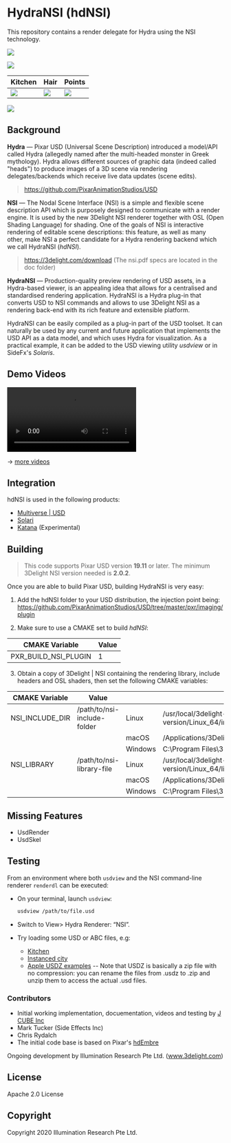 # HydraNSI (hdNSI)

This repository contains a render delegate for Hydra using the NSI technology.

![](/uploads/8bc6d08ad137bea790682be25bd9f5f3/nsi_kitchen.png)

![](/uploads/d9f5310cc88d6adddeffa4238ecdb9ed/NSI_Solaris.jpg)

| Kitchen | Hair | Points |
| -------- | -------- | -------- | 
| ![](/uploads/c9e2fa6aa4f3cf0f559e6c71efd0b5e8/nsi_kitchen_detail.png) | ![](/uploads/53a9d2d71039d834649beeff557c1fb1/nsi_1M_hair.png)   | ![](/uploads/444a58398fd19d55e2dffd0520736e23/pointcloud-color-size.png)  |


![](https://assets.gitlab-static.net/uploads/-/system/project/avatar/7466299/nsi_logo_round.png)


## Background

**Hydra** — Pixar USD (Universal Scene Description) introduced a model/API called Hydra (allegedly named after the multi-headed monster in Greek mythology). Hydra allows different sources of graphic data (indeed called "heads") to produce images of a 3D scene via rendering delegates/backends which receive live data updates (scene edits).

> https://github.com/PixarAnimationStudios/USD

**NSI** — The Nodal Scene Interface (NSI) is a simple and flexible scene description API which is purposely designed to communicate with a render engine. It is used by the new 3Delight NSI renderer together with OSL (Open Shading Language) for shading. One of the goals of NSI is interactive rendering of editable scene descriptions: this feature, as well as many other, make NSI a perfect candidate for a Hydra rendering backend which we call HydraNSI (*hdNSI*). 

> https://3delight.com/download (The nsi.pdf specs are located in the doc folder)

**HydraNSI** — Production-quality preview rendering of USD assets, in a Hydra-based viewer, is an appealing idea that allows for a centralised and standardised rendering application. HydraNSI is a Hydra plug-in that converts USD to NSI commands and allows to use 3Delight NSI as a rendering back-end with its rich feature and extensible platform.

HydraNSI can be easily compiled as a plug-in part of the USD toolset. It can naturally be used by any current and future application that implements the USD API as a data model, and which uses Hydra for visualization. As a practical example, it can be added to the USD viewing utility *usdview* or in SideFx's *Solaris*.

## Demo Videos

![Demo Video](https://gitlab.com/3DelightOpenSource/HydraNSI/uploads/683abdd0535432b4483ff9135833ebcf/out.mp4)

→ [more videos](https://gitlab.com/3DelightOpenSource/HydraNSI/wikis/Videos)


## Integration

hdNSI is used in the following products:

- [Multiverse | USD](https://multi-verse.io)
- [Solari](https://sidefx.com)
- [Katana](https://foundry.com) (Experimental)

## Building
> This code supports Pixar USD version **19.11** or later.
> The minimum 3Delight NSI version needed is **2.0.2**.

Once  you are able to build Pixar USD, building HydraNSI is very easy:

1. Add the hdNSI folder to your USD distribution, the injection point being:
  https://github.com/PixarAnimationStudios/USD/tree/master/pxr/imaging/plugin
  
2. Make sure to use a CMAKE set to build *hdNSI*:

| CMAKE Variable       | Value     |
| -------------------- | --------- |
| PXR_BUILD_NSI_PLUGIN | 1         |

  
3. Obtain a copy of 3Delight | NSI containing the rendering library, include headers and OSL shaders, then set the following CMAKE variables:

| CMAKE Variable  | Value                       |         |                                                         |
| --------------- | --------------------------- | ------- | ------------------------------------------------------- |
| NSI_INCLUDE_DIR | /path/to/nsi-include-folder | Linux   | /usr/local/3delight-version/Linux_64/include            |
|                 |                             | macOS   | /Applications/3Delight/include                          |
|                 |                             | Windows | C:\Program Files\3Delight\include                       |
| NSI_LIBRARY     | /path/to/nsi-library-file   | Linux   | /usr/local/3delight-version/Linux_64/lib/lib3delight.so |
|                 |                             | macOS   | /Applications/3Delight/lib/lib3delight.dylib            |
|                 |                             | Windows | C:\Program Files\3Delight\lib                           |

## Missing Features

- UsdRender
- UsdSkel

## Testing

From an environment where both `usdview` and the NSI command-line renderer `renderdl` can be executed:

- On your terminal, launch `usdview`:
  
    ```bash
    usdview /path/to/file.usd
    ```
- Switch to View> Hydra Renderer: “NSI”.
- Try loading some USD or ABC files, e.g:
  - [Kitchen](http://graphics.pixar.com/usd/files/Kitchen_set.zip)
  - [Instanced city](http://graphics.pixar.com/usd/files/PointInstancedMedCity.zip)
  - [Apple USDZ examples](https://developer.apple.com/arkit/gallery) -- Note that USDZ is basically a zip file with no compression: you can rename the files from .usdz to .zip and unzip them to access the actual .usd files.

### Contributors

- Initial working implementation, docuementation, videos and testing by [J CUBE Inc](https://j-cube.jp)
- Mark Tucker (Side Effects Inc)
- Chris Rydalch
- The initial code base is based on Pixar's [hdEmbre](https://github.com/PixarAnimationStudios/USD/tree/master/pxr/imaging/plugin/hdEmbree)

Ongoing development by Illumination Research Pte Ltd. (www.3delight.com)

## License

Apache 2.0 License

## Copyright
Copyright 2020 Illumination Research Pte Ltd.
